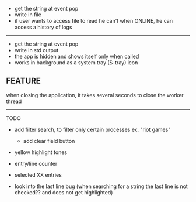 * get the string at event pop
* write in file
* if user wants to access file to read he can't when ONLINE, he can access a history of logs
-------------------------------------------------------------
* get the string at event pop
* write in std output
* the app is hidden and shows itself only when called
* works in background as a system tray (S-tray) icon

FEATURE
-------------------------------------------------------------
when closing the application, it takes several seconds to close the worker thread

-------------------------------------------------------------
TODO

* add filter search, to filter only certain processes ex. "riot games"
    * add clear field button

* yellow highlight tones

* entry/line counter
* selected XX entries
* look into the last line bug (when searching for a string the last line is not checked?? and does not get highlighted)